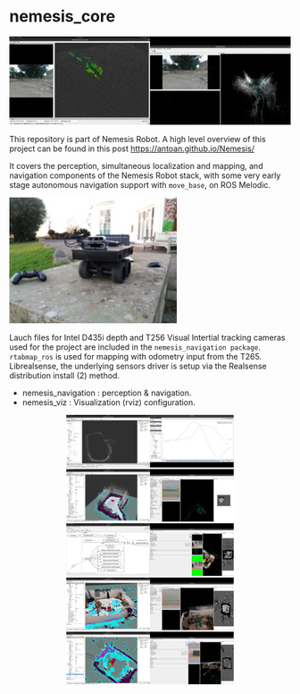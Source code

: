 # nemesis_core

![Mapping Session](/docs/images/nemesis_mapping.gif)

This repository is part of Nemesis Robot. A high level overview of this project can be found in this post https://antoan.github.io/Nemesis/

It covers the perception, simultaneous localization and mapping, and navigation components of the Nemesis Robot stack, with some very early  stage autonomous navigation support with `move_base`, on ROS Melodic. 

<img src="/docs/images/20220204_164520.jpg" width="300">

Lauch files for Intel D435i depth and T256 Visual Intertial tracking cameras used for the project are included in the `nemesis_navigation package`. `rtabmap_ros` is used for mapping with odometry input from the T265. Librealsense, the underlying sensors driver is setup via the Realsense distribution install (2) method.

- nemesis_navigation : perception & navigation.
- nemesis_viz : Visualization (rviz) configuration.

<p align="center">
  <img src="/docs/images/2021-11-09 23-06-32.jpg" width="300">
  <img src="/docs/images/2021-12-06 14-20-24.jpg" width="300">
  <img src="/docs/images/2021-12-11 01-37-28.jpg" width="300">
  <img src="/docs/images/2021-12-14 21-38-54.jpg" width="300">
  <img src="/docs/images/2021-12-14 22-58-22.jpg" width="300">
</p>
